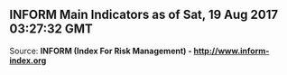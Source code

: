 ## INFORM Main Indicators as of Sat, 19 Aug 2017 03:27:32 GMT

Source: **INFORM (Index For Risk Management) - http://www.inform-index.org**
